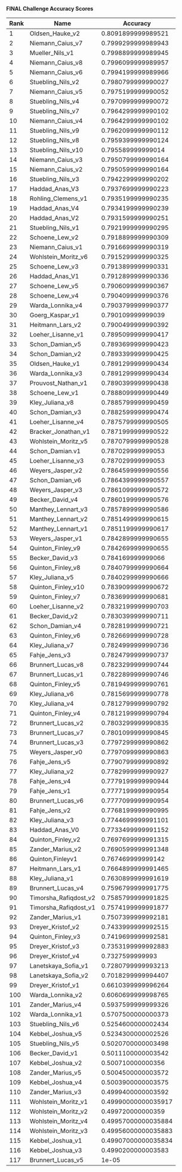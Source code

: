 **FINAL Challenge Accuracy Scores**



|Rank|Name|Accuracy|
|----|-----|---|
|1|Oldsen_Hauke_v2|0.8091899999989521|
|2|Niemann_Caius_v7|0.7999299999989943|
|3|Mueller_Nils_v1|0.7998899999989945|
|4|Niemann_Caius_v8|0.7996099999989957|
|5|Niemann_Caius_v6|0.7994199999989966|
|6|Stuebling_Nils_v2|0.7980799999990027|
|7|Niemann_Caius_v5|0.7975199999990052|
|8|Stuebling_Nils_v4|0.7970999999990072|
|9|Stuebling_Nils_v7|0.7964299999990102|
|10|Niemann_Caius_v4|0.7964299999990102|
|11|Stuebling_Nils_v9|0.7962099999990112|
|12|Stuebling_Nils_v8|0.7959399999990124|
|13|Stuebling_Nils_v10|0.795589999999014|
|14|Niemann_Caius_v3|0.7950799999990164|
|15|Niemann_Caius_v2|0.7950599999990164|
|16|Stuebling_Nils_v3|0.7942299999990202|
|17|Haddad_Anas_V3|0.7937699999990223|
|18|Rohling_Clemens_v1|0.7935199999990235|
|19|Haddad_Anas_V4|0.7934199999990239|
|20|Haddad_Anas_V2|0.7931599999990251|
|21|Stuebling_Nils_v1|0.7921999999990295|
|22|Schoene_Lew_v2|0.7918899999990309|
|23|Niemann_Caius_v1|0.7916699999990319|
|24|Wohlstein_Moritz_v6|0.7915299999990325|
|25|Schoene_Lew_v3|0.7913899999990331|
|26|Haddad_Anas_V1|0.7912899999990336|
|27|Schoene_Lew_v5|0.7906099999990367|
|28|Schoene_Lew_v4|0.7904099999990376|
|29|Warda_Lonnika_v4|0.7903799999990377|
|30|Goerg_Kaspar_v1|0.790109999999039|
|31|Heitmann_Lars_v2|0.7900499999990392|
|32|Loeher_Lisanne_v1|0.7895099999990417|
|33|Schon_Damian_v5|0.7893699999990423|
|34|Schon_Damian_v2|0.7893399999990425|
|35|Oldsen_Hauke_v1|0.7891299999990434|
|36|Warda_Lonnika_v3|0.7891299999990434|
|37|Prouvost_Nathan_v1|0.7890399999990438|
|38|Schoene_Lew_v1|0.7888099999990449|
|39|Kley_Juliana_v8|0.7885799999990459|
|40|Schon_Damian_v3|0.7882599999990474|
|41|Loeher_Lisanne_v4|0.7875799999990505|
|42|Bracker_Jonathan_v1|0.7871999999990522|
|43|Wohlstein_Moritz_v5|0.7870799999990528|
|44|Schon_Damian.v1|0.787029999999053|
|45|Loeher_Lisanne_v3|0.787029999999053|
|46|Weyers_Jasper_v2|0.7864599999990556|
|47|Schon_Damian_v6|0.7864399999990557|
|48|Weyers_Jasper_v3|0.7861099999990572|
|49|Becker_David_v4|0.7860199999990576|
|50|Manthey_Lennart_v3|0.7857899999990586|
|51|Manthey_Lennart_v2|0.7851499999990615|
|52|Manthey_Lennart_v1|0.7851199999990617|
|53|Weyers_Jasper_v1|0.7842899999990655|
|54|Quinton_Finley_v9|0.7842699999990655|
|55|Becker_David_v3|0.784169999999066|
|56|Quinton_Finley_v8|0.7840799999990664|
|57|Kley_Juliana_v5|0.7840299999990666|
|58|Quinton_Finley_v10|0.7839099999990672|
|59|Quinton_Finley_v7|0.7836999999990681|
|60|Loeher_Lisanne_v2|0.7832199999990703|
|61|Becker_David_v2|0.7830399999990711|
|62|Schon_Damian_v4|0.7828199999990721|
|63|Quinton_Finley_v6|0.7826699999990728|
|64|Kley_Juliana_v7|0.7824999999990736|
|65|Fahje_Jens_v3|0.7824799999990737|
|66|Brunnert_Lucas_v8|0.7823299999990744|
|67|Brunnert_Lucas_v1|0.7822899999990746|
|68|Quinton_Finley_v5|0.7819499999990761|
|69|Kley_Juliana_v6|0.7815699999990778|
|70|Kley_Juliana_v4|0.7812799999990792|
|71|Quinton_Finley_v4|0.7812199999990794|
|72|Brunnert_Lucas_v2|0.7803299999990835|
|73|Brunnert_Lucas_v7|0.7801099999990845|
|74|Brunnert_Lucas_v3|0.7797299999990862|
|75|Weyers_Jasper_v0|0.7797099999990863|
|76|Fahje_Jens_v5|0.7790799999990892|
|77|Kley_Juliana_v2|0.7782999999990927|
|78|Fahje_Jens_v4|0.7779199999990944|
|79|Fahje_Jens_v1|0.7777199999990954|
|80|Brunnert_Lucas_v6|0.7777099999990954|
|81|Fahje_Jens_v2|0.7768199999990995|
|82|Kley_Juliana_v3|0.7744699999991101|
|83|Haddad_Anas_V0|0.7733499999991152|
|84|Quinton_Finley_v2|0.7697699999991315|
|85|Zander_Marius_v2|0.7690599999991348|
|86|Quinton,Finleyv1|0.767469999999142|
|87|Heitmann_Lars_v1|0.7664899999991465|
|88|Kley_Juliana_v1|0.7630899999991619|
|89|Brunnert_Lucas_v4|0.7596799999991775|
|90|Timorsha_Rafiqdost_v2|0.7585799999991825|
|91|Timorsha_Rafiqdost_v1|0.7574199999991877|
|92|Zander_Marius_v1|0.7507399999992181|
|93|Dreyer_Kristof_v2|0.7433999999992515|
|94|Quinton_Finley_v3|0.7419699999992581|
|95|Dreyer_Kristof_v3|0.7353199999992883|
|96|Dreyer_Kristof_v4|0.7327599999993|
|97|Lanetskaya_Sofia_v1|0.7280799999993213|
|98|Lanetskaya_Sofia_v2|0.7018299999994407|
|99|Dreyer_Kristof_v1|0.6610399999996264|
|100|Warda_Lonnika_v2|0.6060699999998765|
|101|Zander_Marius_v4|0.5937599999999326|
|102|Warda_Lonnika_v1|0.5707500000000373|
|103|Stuebling_Nils_v6|0.5254600000002434|
|104|Kebbel_Joshua_v5|0.5234300000002526|
|105|Stuebling_Nils_v5|0.5020700000003498|
|106|Becker_David_v1|0.5011100000003542|
|107|Kebbel_Joshua_v2|0.500710000000356|
|108|Zander_Marius_v5|0.5004500000003572|
|109|Kebbel_Joshua_v4|0.5003900000003575|
|110|Zander_Marius_v3|0.4999400000003592|
|111|Wohlstein_Moritz_v1|0.49990000000035917|
|112|Wohlstein_Moritz_v2|0.499720000000359|
|113|Wohlstein_Moritz_v4|0.49957000000035884|
|114|Wohlstein_Moritz_v3|0.49956000000035883|
|115|Kebbel_Joshua_v1|0.49907000000035834|
|116|Kebbel_Joshua_v3|0.4990200000003583|
|117|Brunnert_Lucas_v5|1e-05|
